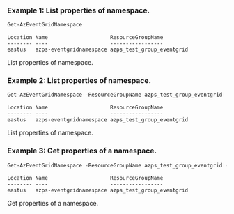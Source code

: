 ### Example 1: List properties of namespace.
```powershell
Get-AzEventGridNamespace
```

```output
Location Name                    ResourceGroupName
-------- ----                    -----------------
eastus   azps-eventgridnamespace azps_test_group_eventgrid
```

List properties of namespace.

### Example 2: List properties of namespace.
```powershell
Get-AzEventGridNamespace -ResourceGroupName azps_test_group_eventgrid
```

```output
Location Name                    ResourceGroupName
-------- ----                    -----------------
eastus   azps-eventgridnamespace azps_test_group_eventgrid
```

List properties of namespace.

### Example 3: Get properties of a namespace.
```powershell
Get-AzEventGridNamespace -ResourceGroupName azps_test_group_eventgrid -Name azps-eventgridnamespace
```

```output
Location Name                    ResourceGroupName
-------- ----                    -----------------
eastus   azps-eventgridnamespace azps_test_group_eventgrid
```

Get properties of a namespace.
